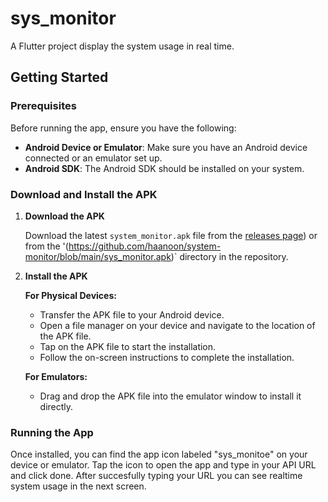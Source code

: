 # sys_monitor

A Flutter project display the system usage in real time.

## Getting Started

### Prerequisites

Before running the app, ensure you have the following:

- **Android Device or Emulator**: Make sure you have an Android device connected or an emulator set up.
- **Android SDK**: The Android SDK should be installed on your system.

### Download and Install the APK

1. **Download the APK**

   Download the latest `system_monitor.apk` file from the [releases page]([[URL_TO_RELEASE_PAGE](https://github.com/haanoon/system-monitor/releases/download/initial-release/sys_monitor.apk)])) or from the '(https://github.com/haanoon/system-monitor/blob/main/sys_monitor.apk)` directory in the repository.

2. **Install the APK**

   **For Physical Devices:**
   
   - Transfer the APK file to your Android device.
   - Open a file manager on your device and navigate to the location of the APK file.
   - Tap on the APK file to start the installation.
   - Follow the on-screen instructions to complete the installation.

   **For Emulators:**
   
   - Drag and drop the APK file into the emulator window to install it directly.
  
### Running the App

Once installed, you can find the app icon labeled "sys_monitoe" on your device or emulator. Tap the icon to open the app and type in your API URL and click done.
After succesfully typing your URL you can see realtime system usage in the next screen.
